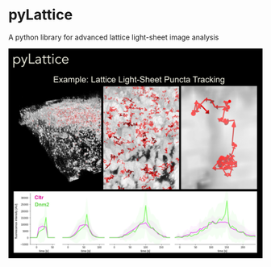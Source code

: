 # pyLattice
A python library for advanced lattice light-sheet image analysis

![Logo](./pyLattice_logo.png)
